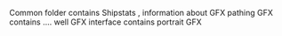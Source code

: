Common folder contains Shipstats , information about GFX pathing
GFX contains .... well GFX
interface contains portrait GFX
